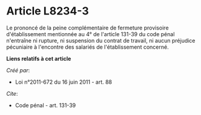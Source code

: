 # Article L8234-3

Le prononcé de la peine complémentaire de fermeture provisoire d'établissement mentionnée au 4° de l'article 131-39 du code
pénal n'entraîne ni rupture, ni suspension du contrat de travail, ni aucun préjudice pécuniaire à l'encontre des salariés de
l'établissement concerné.

**Liens relatifs à cet article**

_Créé par_:

  - Loi n°2011-672 du 16 juin 2011 - art. 88

_Cite_:

  - Code pénal - art. 131-39
